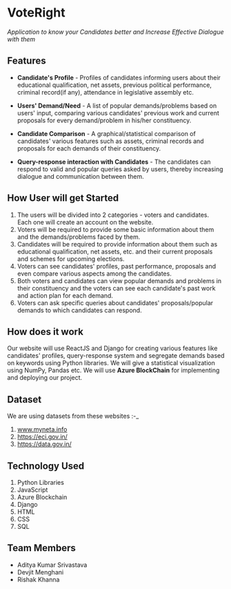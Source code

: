 # VoteRight

_Application to know your Candidates better and Increase Effective Dialogue with them_

## Features

- **Candidate's Profile** - Profiles of candidates informing users about their educational qualification, net assets, previous political performance, criminal record(if any), attendance in legislative assembly etc.

- **Users' Demand/Need** - A list of popular demands/problems based on users' input, comparing various candidates' previous work and current proposals for every demand/problem in his/her constituency.

- **Candidate Comparison** - A graphical/statistical comparison of candidates' various features such as assets, criminal records and proposals for each demands of their constituency.

- **Query-response interaction with Candidates** - The candidates can respond to valid and popular queries asked by users, thereby increasing dialogue and communication between them.

## How User will get Started

1. The users will be divided into 2 categories - voters and candidates. Each one will create an account on the website.
2. Voters will be required to provide some basic information about them and the demands/problems faced by them.
3. Candidates will be required to provide information about them such as educational qualification, net assets, etc. and their current proposals and schemes for upcoming elections.
4. Voters can see candidates' profiles, past performance, proposals and even compare various aspects among the candidates.
5. Both voters and candidates can view popular demands and problems in their constituency and the voters can see each candidate's past work and action plan for each demand.
6. Voters can ask specific queries about candidates' proposals/popular demands to which candidates can respond.

## How does it work

Our website will use ReactJS and Django for creating various features like candidates' profiles, query-response system and segregate demands based on keywords using Python libraries. We will give a statistical visualization using NumPy, Pandas etc. We will use **Azure BlockChain** for implementing and deploying our project.

## Dataset


We are using datasets from these websites :-_

1.  www.myneta.info
2.  https://eci.gov.in/
3.  https://data.gov.in/


## Technology Used

1.  Python Libraries
2. JavaScript
3. Azure Blockchain
4.  Django
5.  HTML
6.  CSS
7.  SQL

## Team Members

- Aditya Kumar Srivastava
- Devjit Menghani
- Rishak Khanna
